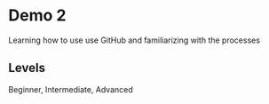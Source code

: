 # Demo 2

Learning how to use use GitHub and familiarizing with the processes     

## Levels

Beginner, Intermediate, Advanced